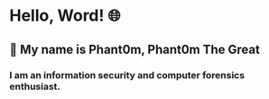 # Hello, Word! 🌐

## 🦹 My name is Phant0m, Phant0m The Great

### I am an information security and computer forensics enthusiast.
